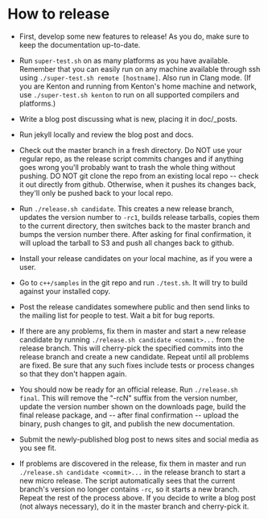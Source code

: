 How to release
==============

* First, develop some new features to release!  As you do, make sure to keep the documentation
  up-to-date.

* Run `super-test.sh` on as many platforms as you have available.  Remember that you can easily run
  on any machine available through ssh using `./super-test.sh remote [hostname]`.  Also run in
  Clang mode.  (If you are Kenton and running from Kenton's home machine and network, use
  `./super-test.sh kenton` to run on all supported compilers and platforms.)

* Write a blog post discussing what is new, placing it in doc/_posts.

* Run jekyll locally and review the blog post and docs.

* Check out the master branch in a fresh directory.  Do NOT use your regular repo, as the release
  script commits changes and if anything goes wrong you'll probably want to trash the whole thing
  without pushing.  DO NOT git clone the repo from an existing local repo -- check it out directly
  from github.  Otherwise, when it pushes its changes back, they'll only be pushed back to your
  local repo.

* Run `./release.sh candidate`.  This creates a new release branch, updates the version number to
  `-rc1`, builds release tarballs, copies them to the current directory, then switches back to the
  master branch and bumps the version number there.  After asking for final confirmation, it will
  upload the tarball to S3 and push all changes back to github.

* Install your release candidates on your local machine, as if you were a user.

* Go to `c++/samples` in the git repo and run `./test.sh`.  It will try to build against your
  installed copy.

* Post the release candidates somewhere public and then send links to the mailing list for people
  to test.  Wait a bit for bug reports.

* If there are any problems, fix them in master and start a new release candidate by running
  `./release.sh candidate <commit>...` from the release branch.  This will cherry-pick the specified
  commits into the release branch and create a new candidate.  Repeat until all problems are fixed.
  Be sure that any such fixes include tests or process changes so that they don't happen again.

* You should now be ready for an official release.  Run `./release.sh final`.  This will remove the
  "-rcN" suffix from the version number, update the version number shown on the downloads page,
  build the final release package, and -- after final confirmation -- upload the binary, push
  changes to git, and publish the new documentation.

* Submit the newly-published blog post to news sites and social media as you see fit.

* If problems are discovered in the release, fix them in master and run
  `./release.sh candidate <commit>...` in the release branch to start a new micro release.  The
  script automatically sees that the current branch's version no longer contains `-rc`, so it starts
  a new branch.  Repeat the rest of the process above.  If you decide to write a blog post (not
  always necessary), do it in the master branch and cherry-pick it.
